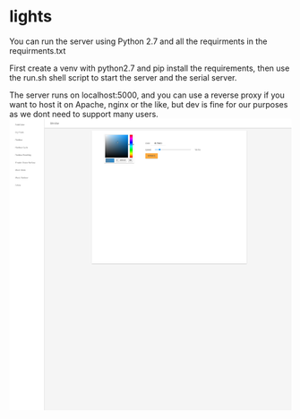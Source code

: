 # lights
You can run the server using Python 2.7 and all the requirments in the requirments.txt

First create a venv with python2.7 and pip install the requirements, then use the run.sh shell script to start the server and the serial server.

The server runs on localhost:5000, and you can use a reverse proxy if you want to host it on Apache, nginx or the like, but dev is fine for our purposes as we dont need to support many users.
![alt tag](https://raw.githubusercontent.com/GurjitSingh17/lights/master/screenshot.png)